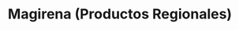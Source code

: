 ---
title: "Magirena (Productos Regionales)"
url: /dolores/magirena-productos-regionales/
shop: comodidad
---